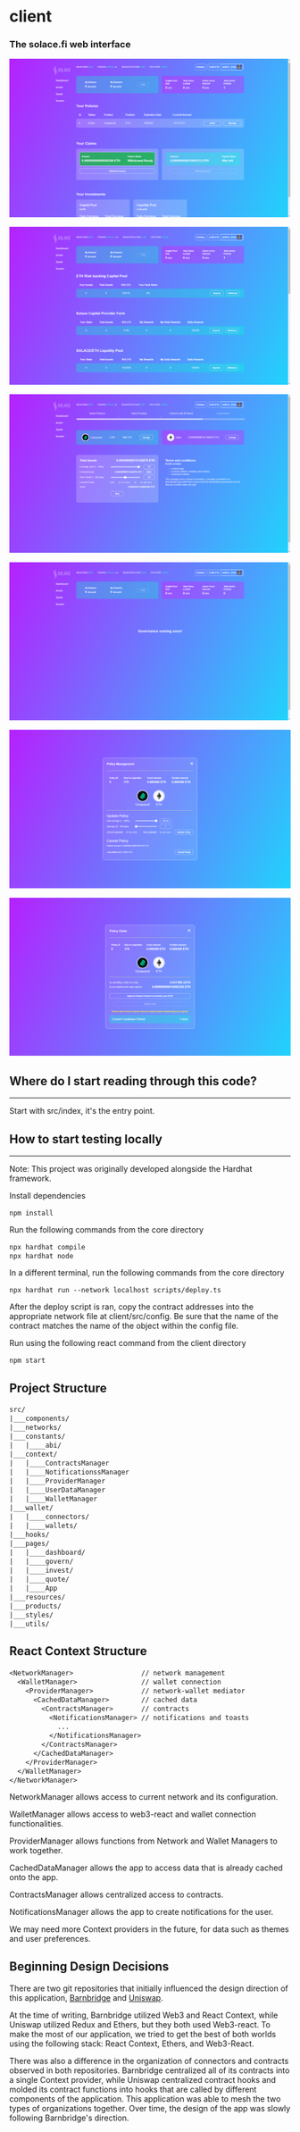 # client

### The solace.fi web interface

![Dashboard](./public/images/dashboard.png)

![Invest](./public/images/invest.png)

![Quote](./public/images/quote.png)

![Govern](./public/images/govern.png)

![ManageModal](./public/images/managemodal.png)

![ClaimModal](./public/images/claimmodal.png)

## Where do I start reading through this code?

---

Start with src/index, it's the entry point.

## How to start testing locally

---

Note: This project was originally developed alongside the Hardhat framework.

Install dependencies

    npm install

Run the following commands from the core directory

    npx hardhat compile
    npx hardhat node

In a different terminal, run the following commands from the core directory

    npx hardhat run --network localhost scripts/deploy.ts

After the deploy script is ran, copy the contract addresses into the appropriate network file at client/src/config. Be sure that the name of the contract matches the name of the object within the config file.

Run using the following react command from the client directory

    npm start

## Project Structure

    src/
    |___components/
    |___networks/
    |___constants/
    |   |____abi/
    |___context/
    |   |____ContractsManager
    |   |____NotificationssManager
    |   |____ProviderManager
    |   |____UserDataManager
    |   |____WalletManager
    |___wallet/
    |   |____connectors/
    |   |____wallets/
    |___hooks/
    |___pages/
    |   |____dashboard/
    |   |____govern/
    |   |____invest/
    |   |____quote/
    |   |____App
    |___resources/
    |___products/
    |___styles/
    |___utils/

## React Context Structure

    <NetworkManager>                 // network management
      <WalletManager>                // wallet connection
        <ProviderManager>            // network-wallet mediator
          <CachedDataManager>        // cached data
            <ContractsManager>       // contracts
              <NotificationsManager> // notifications and toasts
                ...
              </NotificationsManager>
            </ContractsManager>
          </CachedDataManager>
        </ProviderManager>
      </WalletManager>
    </NetworkManager>

NetworkManager allows access to current network and its configuration.

WalletManager allows access to web3-react and wallet connection functionalities.

ProviderManager allows functions from Network and Wallet Managers to work together.

CachedDataManager allows the app to access data that is already cached onto the app.

ContractsManager allows centralized access to contracts.

NotificationsManager allows the app to create notifications for the user.

We may need more Context providers in the future, for data such as themes and user preferences.

## Beginning Design Decisions

There are two git repositories that initially influenced the design direction of this application, [Barnbridge](https://github.com/BarnBridge/barnbridge-frontend)
and [Uniswap](https://github.com/Uniswap/uniswap-interface).

At the time of writing, Barnbridge utilized Web3 and React Context, while Uniswap utilized Redux and Ethers, but they both used Web3-react. To make the most of our application, we tried to get the best of both worlds using the following stack: React Context, Ethers, and Web3-React.

There was also a difference in the organization of connectors and contracts observed in both repositories. Barnbridge centralized all of its contracts into a single Context provider, while Uniswap centralized contract hooks and molded its contract functions into hooks that are called by different components of the application. This application was able to mesh the two types of organizations together. Over time, the design of the app was slowly following Barnbridge's direction.
